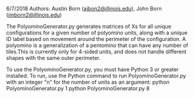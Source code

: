 6/7/2018
Authors: Austin Born (ajbon2@illinois.edu), John Born (jmborn2@illinois.edu)

The PolyominoGenerator.py generates matrices of Xs for all unique configurations for a given number of
polyomino units, along with a unique ID label based on movement around the perimeter of the configuration.
A polyomino is a generalization of a pentomino that can have any number of tiles.This is currently only 
for 4-sided units, and does not handle different shapes with the same outer perimeter.

To use the PolyominoGenerator.py, you must have Python 3 or greater installed. To run, use the Python
command to run PolyominoGenerator.py with an integer "n" for the number of units as an argument:
python PolyominoGenerator.py 1
python PolyominoGenerator.py 8
